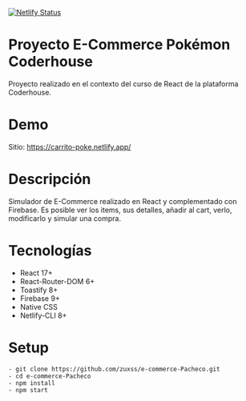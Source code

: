 [![Netlify Status](https://api.netlify.com/api/v1/badges/6a3efa4b-4f74-4b3c-afbe-060f066a5dbe/deploy-status)](https://app.netlify.com/sites/carrito-poke/deploys)

# Proyecto E-Commerce Pokémon Coderhouse

Proyecto realizado en el contexto del curso de React de la plataforma Coderhouse.

# Demo

Sitio: https://carrito-poke.netlify.app/

# Descripción

Simulador de E-Commerce realizado en React y complementado con Firebase. Es posible ver los items, sus detalles, añadir al cart, verlo, modificarlo y simular una compra.

# Tecnologías

- React 17+
- React-Router-DOM 6+
- Toastify 8+
- Firebase 9+
- Native CSS
- Netlify-CLI 8+

# Setup

```
- git clone https://github.com/zuxss/e-commerce-Pacheco.git
- cd e-commerce-Pacheco
- npm install
- npm start
```
